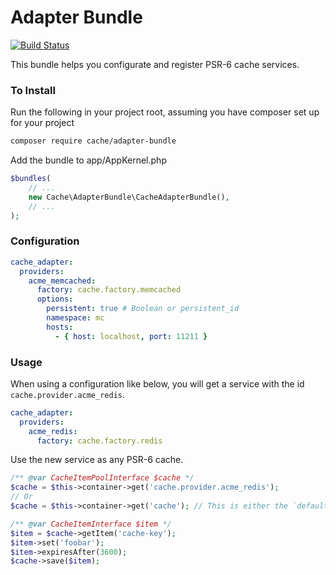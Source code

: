 # Adapter Bundle
[![Build Status](https://travis-ci.org/php-cache/adapter-bundle.png?branch=master)](https://travis-ci.org/php-cache/adapter-bundle) 

This bundle helps you configurate and register PSR-6 cache services. 

### To Install

Run the following in your project root, assuming you have composer set up for your project
```sh
composer require cache/adapter-bundle
```

Add the bundle to app/AppKernel.php

```php
$bundles(
    // ...
    new Cache\AdapterBundle\CacheAdapterBundle(),
    // ...
);
```


### Configuration

```yaml
cache_adapter:
  providers:
    acme_memcached:
      factory: cache.factory.memcached
      options: 
        persistent: true # Boolean or persistent_id
        namespace: mc
        hosts:
          - { host: localhost, port: 11211 }      
```

### Usage

When using a configuration like below, you will get a service with the id `cache.provider.acme_redis`.
```yaml
cache_adapter:
  providers:
    acme_redis:
      factory: cache.factory.redis
```

Use the new service as any PSR-6 cache. 
 
``` php
/** @var CacheItemPoolInterface $cache */
$cache = $this->container->get('cache.provider.acme_redis');
// Or
$cache = $this->container->get('cache'); // This is either the `default` provider, or the first provider in the config

/** @var CacheItemInterface $item */
$item = $cache->getItem('cache-key');
$item->set('foobar');
$item->expiresAfter(3600);
$cache->save($item);
```


